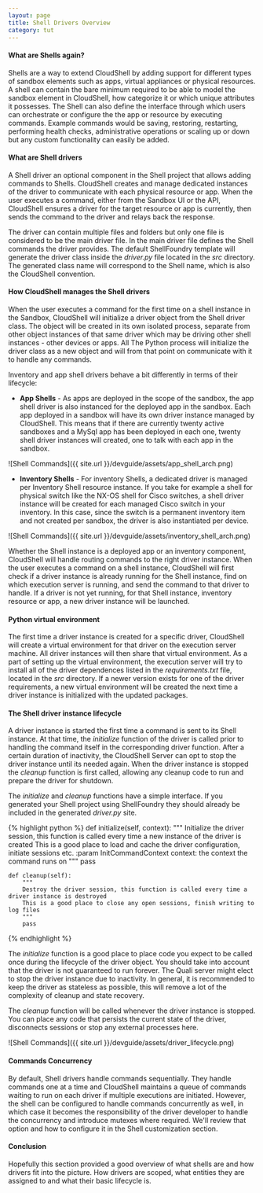```yaml
---
layout: page
title: Shell Drivers Overview
category: tut
---
```

#### What are Shells again?

Shells are a way to extend CloudShell by adding support for different types of sandbox elements such as apps, virtual appliances or physical resources. A shell can contain the bare minimum required to be able to model the sandbox element in CloudShell, how categorize it or which unique attributes it possesses. The Shell can also define the interface through which users can orchestrate or configure the the app or resource by executing commands. Example commands would be saving, restoring, restarting, performing health checks, administrative operations or scaling up or down but any custom functionality can easily be added.

#### What are Shell drivers

A Shell driver an optional component in the Shell project that allows adding commands to Shells. CloudShell creates and manage dedicated instances of the driver to communicate with each physical resource or app. When the user executes a command, either from the Sandbox UI or the API, CloudShell ensures a driver for the target resource or app is currently, then sends the command to the driver and relays back the response.

The driver can contain multiple files and folders but only one file is considered to be the main driver file. In the main driver file defines the Shell commands the driver provides. The default ShellFoundry template will generate the driver class inside the _driver.py_ file located in the _src_ directory. The generated class name will correspond to the Shell name, which is also the CloudShell convention.

#### How CloudShell manages the Shell drivers

When the user executes a command for the first time on a shell instance in the Sandbox, CloudShell will initialize a driver object from the Shell driver class. The object will be created in its own isolated process, separate from other object instances of that same driver which may be driving other shell instances - other devices or apps. All The Python process will initialize the driver class as a new object and will from that point on communicate with it to handle any commands.

Inventory and app shell drivers behave a bit differently in terms of their lifecycle:

* **App Shells** - As apps are deployed in the scope of the sandbox, the app shell driver is also instanced for the deployed app in the sandbox. Each app deployed in a sandbox will have its own driver instance managed by CloudShell. This means that if there are currently twenty active sandboxes and a MySql app has been deployed in each one, twenty shell driver instances will created, one to talk with each app in the sandbox.

![Shell Commands]({{ site.url }}/devguide/assets/app_shell_arch.png)

* **Inventory Shells** - For inventory Shells, a dedicated driver is managed per Inventory Shell resource instance. If you take for example a shell for physical switch like the NX-OS shell for Cisco switches, a shell driver instance will be created for each managed Cisco switch in your inventory. In this case, since the switch is a permanent inventory item and not created per sandbox, the driver is also instantiated per device.

![Shell Commands]({{ site.url }}/devguide/assets/inventory_shell_arch.png)

Whether the Shell instance is a deployed app or an inventory component, CloudShell will handle routing commands to the right driver instance. When the user executes a command on a shell instance, CloudShell will first check if a driver instance is already running for the Shell instance, find on which execution server is running, and send the command to that driver to handle. If a driver is not yet running,
for that Shell instance, inventory resource or app, a new driver instance will be launched.

#### Python virtual environment

The first time a driver instance is created for a specific driver, CloudShell will create a virtual environment for that driver on the execution server machine. All driver instances will then share that virtual environment. As a part of setting up the virtual environment, the execution server will try to install all of the driver dependences listed in the _requirements.txt_ file, located in the _src_ directory.
If a newer version exists for one of the driver requirements, a new virtual environment will be created the next time a driver instance is initialized with the updated packages.

#### The Shell driver instance lifecycle

A driver instance is started the first time a command is sent to its Shell instance. At that time, the _initialize_ function of the driver is called prior to handling the command itself in the corresponding driver function. After a certain duration of inactivity, the CloudShell Server can opt to stop the driver instance until its needed again. When the driver instance is stopped the _cleanup_ function is first called, allowing any cleanup code to run and prepare the driver for shutdown.

The _initialize_ and _cleanup_ functions have a simple interface. If you generated your Shell project using ShellFoundry they should already be included in the generated _driver.py_ site.

{% highlight python %}
    def initialize(self, context):
        """
        Initialize the driver session, this function is called every time a new instance of the driver is created
        This is a good place to load and cache the driver configuration, initiate sessions etc.
        :param InitCommandContext context: the context the command runs on
        """
        pass

    def cleanup(self):
        """
        Destroy the driver session, this function is called every time a driver instance is destroyed
        This is a good place to close any open sessions, finish writing to log files
        """
        pass
{% endhighlight %}

The _initialize_ function is a good place to place code you expect to be called once during the lifecycle of the driver object. You should take into account that the driver is not guaranteed to run forever. The Quali server might elect to stop the driver instance due to inactivity. In general, it is recommended to keep the driver as stateless as possible, this will remove a lot of the complexity of cleanup and state recovery.

The _cleanup_ function will be called whenever the driver instance is stopped. You can place any code that persists the current state of the driver, disconnects sessions or stop any external processes here.

![Shell Commands]({{ site.url }}/devguide/assets/driver_lifecycle.png)

#### Commands Concurrency

By default, Shell drivers handle commands sequentially. They handle commands one at a time and CloudShell maintains a queue of commands waiting to run on each driver if multiple executions are initiated. However, the shell can be configured to handle commands concurrently as well, in which case it becomes the responsibility of the driver developer to handle the concurrency and introduce mutexes where required.
We'll review that option and how to configure it in the Shell customization section.

#### Conclusion

Hopefully this section provided a good overview of what shells are and how drivers fit into the picture. How drivers are scoped, what entities they are assigned to and what their basic lifecycle is.
